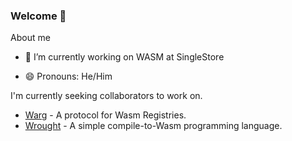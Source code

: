 <!-- **Kylebrown9/Kylebrown9** is a ✨ _special_ ✨ repository because its `README.md` (this file) appears on your GitHub profile. -->
### Welcome 👋

About me
- 🔭 I’m currently working on WASM at SingleStore
<!-- - 👯 I’m looking to collaborate on fun and interesting Rust and TypeScript projects -->
- 😄 Pronouns: He/Him
<!-- - ⚡ Fun fact: ... -->

I'm currently seeking collaborators to work on.
* [Warg](https://github.com/BytecodeAlliance/registry) - A protocol for Wasm Registries.
* [Wrought](https://github.com/wrought-lang) - A simple compile-to-Wasm programming language.


